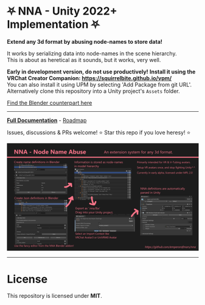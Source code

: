 
# ⛧ NNA - Unity 2022+ Implementation ⛧
**Extend any 3d format by abusing node-names to store data!**

It works by serializing data into node-names in the scene hierarchy.\
This is about as heretical as it sounds, but it works, very well.

**Early in development version, do not use productively!**
**Install it using the VRChat Creator Companion: <https://squirrelbite.github.io/vpm/>**\
You can also install it using UPM by selecting 'Add Package from git URL'.\
Alternatively clone this repository into a Unity project's `Assets` folder.

[Find the Blender counterpart here](https://github.com/emperorofmars/nna_blender)

---

**[Full Documentation](https://github.com/emperorofmars/nna)** - [Roadmap](https://github.com/emperorofmars/nna/blob/master/roadmap.md)

Issues, discussions & PRs welcome!
⭐ Star this repo if you love heresy! ⭐

![](./Docs/img/nna_cover_image.png)

---

# License
This repository is licensed under **MIT**.
